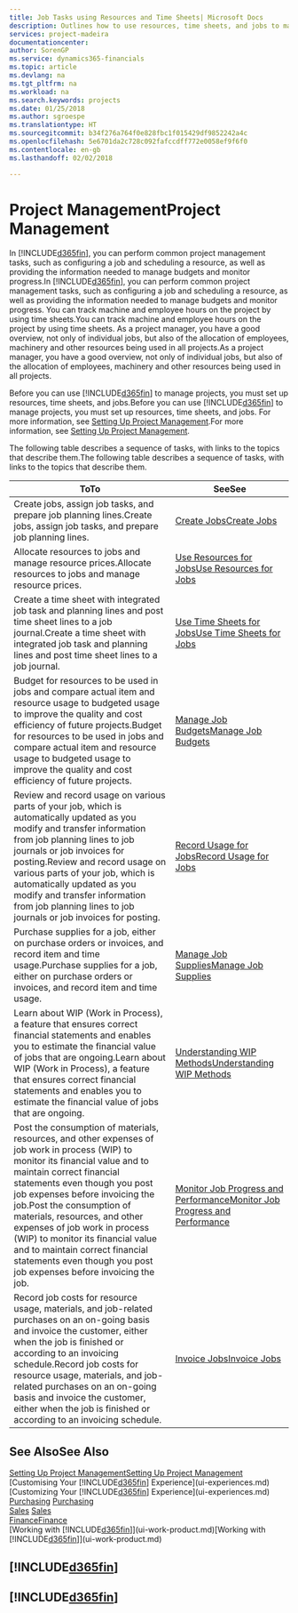 ```yaml
---
title: Job Tasks using Resources and Time Sheets| Microsoft Docs
description: Outlines how to use resources, time sheets, and jobs to manage projects.
services: project-madeira
documentationcenter: 
author: SorenGP
ms.service: dynamics365-financials
ms.topic: article
ms.devlang: na
ms.tgt_pltfrm: na
ms.workload: na
ms.search.keywords: projects
ms.date: 01/25/2018
ms.author: sgroespe
ms.translationtype: HT
ms.sourcegitcommit: b34f276a764f0e828fbc1f015429df9852242a4c
ms.openlocfilehash: 5e6701da2c728c092fafccdff772e0058ef9f6f0
ms.contentlocale: en-gb
ms.lasthandoff: 02/02/2018

---
```

# <a name="project-management"></a><span data-ttu-id="546ff-103">Project Management</span><span class="sxs-lookup"><span data-stu-id="546ff-103">Project Management</span></span>
<span data-ttu-id="546ff-104">In [!INCLUDE[d365fin](includes/d365fin_md.md)], you can perform common project management tasks, such as configuring a job and scheduling a resource, as well as providing the information needed to manage budgets and monitor progress.</span><span class="sxs-lookup"><span data-stu-id="546ff-104">In [!INCLUDE[d365fin](includes/d365fin_md.md)], you can perform common project management tasks, such as configuring a job and scheduling a resource, as well as providing the information needed to manage budgets and monitor progress.</span></span> <span data-ttu-id="546ff-105">You can track machine and employee hours on the project by using time sheets.</span><span class="sxs-lookup"><span data-stu-id="546ff-105">You can track machine and employee hours on the project by using time sheets.</span></span> <span data-ttu-id="546ff-106">As a project manager, you have a good overview, not only of individual jobs, but also of the allocation of employees, machinery and other resources being used in all projects.</span><span class="sxs-lookup"><span data-stu-id="546ff-106">As a project manager, you have a good overview, not only of individual jobs, but also of the allocation of employees, machinery and other resources being used in all projects.</span></span>

<span data-ttu-id="546ff-107">Before you can use [!INCLUDE[d365fin](includes/d365fin_md.md)] to manage projects, you must set up resources, time sheets, and jobs.</span><span class="sxs-lookup"><span data-stu-id="546ff-107">Before you can use [!INCLUDE[d365fin](includes/d365fin_md.md)] to manage projects, you must set up resources, time sheets, and jobs.</span></span> <span data-ttu-id="546ff-108">For more information, see [Setting Up Project Management](projects-setup-projects.md).</span><span class="sxs-lookup"><span data-stu-id="546ff-108">For more information, see [Setting Up Project Management](projects-setup-projects.md).</span></span>  

<span data-ttu-id="546ff-109">The following table describes a sequence of tasks, with links to the topics that describe them.</span><span class="sxs-lookup"><span data-stu-id="546ff-109">The following table describes a sequence of tasks, with links to the topics that describe them.</span></span>

| <span data-ttu-id="546ff-110">To</span><span class="sxs-lookup"><span data-stu-id="546ff-110">To</span></span> | <span data-ttu-id="546ff-111">See</span><span class="sxs-lookup"><span data-stu-id="546ff-111">See</span></span> |
| --- | --- |
| <span data-ttu-id="546ff-112">Create jobs, assign job tasks, and prepare job planning lines.</span><span class="sxs-lookup"><span data-stu-id="546ff-112">Create jobs, assign job tasks, and prepare job planning lines.</span></span> |[<span data-ttu-id="546ff-113">Create Jobs</span><span class="sxs-lookup"><span data-stu-id="546ff-113">Create Jobs</span></span>](projects-how-create-jobs.md) |
| <span data-ttu-id="546ff-114">Allocate resources to jobs and manage resource prices.</span><span class="sxs-lookup"><span data-stu-id="546ff-114">Allocate resources to jobs and manage resource prices.</span></span> |[<span data-ttu-id="546ff-115">Use Resources for Jobs</span><span class="sxs-lookup"><span data-stu-id="546ff-115">Use Resources for Jobs</span></span>](projects-how-use-resources.md) |
| <span data-ttu-id="546ff-116">Create a time sheet with integrated job task and planning lines and post time sheet lines to a job journal.</span><span class="sxs-lookup"><span data-stu-id="546ff-116">Create a time sheet with integrated job task and planning lines and post time sheet lines to a job journal.</span></span> |[<span data-ttu-id="546ff-117">Use Time Sheets for Jobs</span><span class="sxs-lookup"><span data-stu-id="546ff-117">Use Time Sheets for Jobs</span></span>](projects-how-use-time-sheets.md) |
| <span data-ttu-id="546ff-118">Budget for resources to be used in jobs and compare actual item and resource usage to budgeted usage to improve the quality and cost efficiency of future projects.</span><span class="sxs-lookup"><span data-stu-id="546ff-118">Budget for resources to be used in jobs and compare actual item and resource usage to budgeted usage to improve the quality and cost efficiency of future projects.</span></span> |[<span data-ttu-id="546ff-119">Manage Job Budgets</span><span class="sxs-lookup"><span data-stu-id="546ff-119">Manage Job Budgets</span></span>](projects-how-manage-budgets.md) |
| <span data-ttu-id="546ff-120">Review and record usage on various parts of your job, which is automatically updated as you modify and transfer information from job planning lines to job journals or job invoices for posting.</span><span class="sxs-lookup"><span data-stu-id="546ff-120">Review and record usage on various parts of your job, which is automatically updated as you modify and transfer information from job planning lines to job journals or job invoices for posting.</span></span> |[<span data-ttu-id="546ff-121">Record Usage for Jobs</span><span class="sxs-lookup"><span data-stu-id="546ff-121">Record Usage for Jobs</span></span>](projects-how-record-job-usage.md) |
| <span data-ttu-id="546ff-122">Purchase supplies for a job, either on purchase orders or invoices, and record item and time usage.</span><span class="sxs-lookup"><span data-stu-id="546ff-122">Purchase supplies for a job, either on purchase orders or invoices, and record item and time usage.</span></span> |[<span data-ttu-id="546ff-123">Manage Job Supplies</span><span class="sxs-lookup"><span data-stu-id="546ff-123">Manage Job Supplies</span></span>](projects-how-manage-project-supplies.md) |
| <span data-ttu-id="546ff-124">Learn about WIP (Work in Process), a feature that ensures correct financial statements and enables you to estimate the financial value of jobs that are ongoing.</span><span class="sxs-lookup"><span data-stu-id="546ff-124">Learn about WIP (Work in Process), a feature that ensures correct financial statements and enables you to estimate the financial value of jobs that are ongoing.</span></span> |[<span data-ttu-id="546ff-125">Understanding WIP Methods</span><span class="sxs-lookup"><span data-stu-id="546ff-125">Understanding WIP Methods</span></span>](projects-understanding-wip.md) |
| <span data-ttu-id="546ff-126">Post the consumption of materials, resources, and other expenses of job work in process (WIP) to monitor its financial value and to maintain correct financial statements even though you post job expenses before invoicing the job.</span><span class="sxs-lookup"><span data-stu-id="546ff-126">Post the consumption of materials, resources, and other expenses of job work in process (WIP) to monitor its financial value and to maintain correct financial statements even though you post job expenses before invoicing the job.</span></span> |[<span data-ttu-id="546ff-127">Monitor Job Progress and Performance</span><span class="sxs-lookup"><span data-stu-id="546ff-127">Monitor Job Progress and Performance</span></span>](projects-how-monitor-progress-performance.md) |
| <span data-ttu-id="546ff-128">Record job costs for resource usage, materials, and job-related purchases on an on-going basis and invoice the customer, either when the job is finished or according to an invoicing schedule.</span><span class="sxs-lookup"><span data-stu-id="546ff-128">Record job costs for resource usage, materials, and job-related purchases on an on-going basis and invoice the customer, either when the job is finished or according to an invoicing schedule.</span></span> |[<span data-ttu-id="546ff-129">Invoice Jobs</span><span class="sxs-lookup"><span data-stu-id="546ff-129">Invoice Jobs</span></span>](projects-how-invoice-jobs.md) |

## <a name="see-also"></a><span data-ttu-id="546ff-130">See Also</span><span class="sxs-lookup"><span data-stu-id="546ff-130">See Also</span></span>
[<span data-ttu-id="546ff-131">Setting Up Project Management</span><span class="sxs-lookup"><span data-stu-id="546ff-131">Setting Up Project Management</span></span>](projects-setup-projects.md)  
<span data-ttu-id="546ff-132">[Customising Your [!INCLUDE[d365fin](includes/d365fin_md.md)] Experience](ui-experiences.md)    </span><span class="sxs-lookup"><span data-stu-id="546ff-132">[Customizing Your [!INCLUDE[d365fin](includes/d365fin_md.md)] Experience](ui-experiences.md)    </span></span>  
<span data-ttu-id="546ff-133">[Purchasing](purchasing-manage-purchasing.md)       </span><span class="sxs-lookup"><span data-stu-id="546ff-133">[Purchasing](purchasing-manage-purchasing.md)       </span></span>  
<span data-ttu-id="546ff-134">[Sales](sales-manage-sales.md)  </span><span class="sxs-lookup"><span data-stu-id="546ff-134">[Sales](sales-manage-sales.md)  </span></span>  
[<span data-ttu-id="546ff-135">Finance</span><span class="sxs-lookup"><span data-stu-id="546ff-135">Finance</span></span>](finance.md)  
<span data-ttu-id="546ff-136">[Working with [!INCLUDE[d365fin](includes/d365fin_md.md)]](ui-work-product.md)</span><span class="sxs-lookup"><span data-stu-id="546ff-136">[Working with [!INCLUDE[d365fin](includes/d365fin_md.md)]](ui-work-product.md)</span></span>  

## [!INCLUDE[d365fin](includes/free_trial_md.md)]  
## [!INCLUDE[d365fin](includes/training_link_md.md)]

